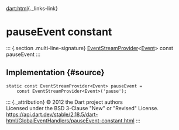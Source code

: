 [dart:html](../../dart-html/dart-html-library){._links-link}

pauseEvent constant
===================

::: {.section .multi-line-signature}
[EventStreamProvider](../eventstreamprovider-class)\<[Event](../event-class)\>
const pauseEvent
:::

Implementation {#source}
--------------

``` {.language-dart data-language="dart"}
static const EventStreamProvider<Event> pauseEvent =
    const EventStreamProvider<Event>('pause');
```

::: {._attribution}
© 2012 the Dart project authors\
Licensed under the BSD 3-Clause \"New\" or \"Revised\" License.\
<https://api.dart.dev/stable/2.18.5/dart-html/GlobalEventHandlers/pauseEvent-constant.html>
:::
